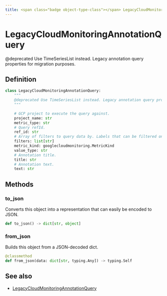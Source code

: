 ```yaml
---
title: <span class="badge object-type-class"></span> LegacyCloudMonitoringAnnotationQuery
---
```

# <span class="badge object-type-class"></span> LegacyCloudMonitoringAnnotationQuery

@deprecated Use TimeSeriesList instead. Legacy annotation query properties for migration purposes.

## Definition

```python
class LegacyCloudMonitoringAnnotationQuery:
    """
    @deprecated Use TimeSeriesList instead. Legacy annotation query properties for migration purposes.
    """

    # GCP project to execute the query against.
    project_name: str
    metric_type: str
    # Query refId.
    ref_id: str
    # Array of filters to query data by. Labels that can be filtered on are defined by the metric.
    filters: list[str]
    metric_kind: googlecloudmonitoring.MetricKind
    value_type: str
    # Annotation title.
    title: str
    # Annotation text.
    text: str
```
## Methods

### <span class="badge object-method"></span> to_json

Converts this object into a representation that can easily be encoded to JSON.

```python
def to_json() -> dict[str, object]
```

### <span class="badge object-method"></span> from_json

Builds this object from a JSON-decoded dict.

```python
@classmethod
def from_json(data: dict[str, typing.Any]) -> typing.Self
```

## See also

 * <span class="badge builder"></span> [LegacyCloudMonitoringAnnotationQuery](./builder-LegacyCloudMonitoringAnnotationQuery.md)
